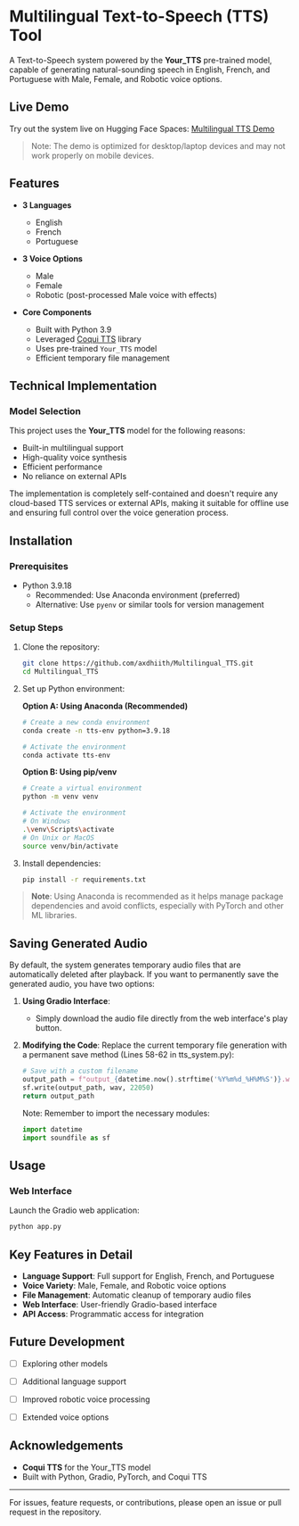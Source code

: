 # Multilingual Text-to-Speech (TTS) Tool

A Text-to-Speech system powered by the **Your_TTS** pre-trained model, capable of generating natural-sounding speech in English, French, and Portuguese with Male, Female, and Robotic voice options.

## Live Demo

Try out the system live on Hugging Face Spaces: [Multilingual TTS Demo](https://axdhiith-multilingual-tts.hf.space)

> Note: The demo is optimized for desktop/laptop devices and may not work properly on mobile devices.

## Features

- **3 Languages**
  - English
  - French
  - Portuguese

- **3 Voice Options**
  - Male
  - Female
  - Robotic (post-processed Male voice with effects)

- **Core Components**
  - Built with Python 3.9
  - Leveraged [Coqui TTS](https://github.com/coqui-ai/TTS) library
  - Uses pre-trained `Your_TTS` model
  - Efficient temporary file management

## Technical Implementation

### Model Selection
This project uses the **Your_TTS** model for the following reasons:
- Built-in multilingual support
- High-quality voice synthesis
- Efficient performance
- No reliance on external APIs

The implementation is completely self-contained and doesn't require any cloud-based TTS services or external APIs, making it suitable for offline use and ensuring full control over the voice generation process.

## Installation

### Prerequisites
- Python 3.9.18
  - Recommended: Use Anaconda environment (preferred)
  - Alternative: Use `pyenv` or similar tools for version management

### Setup Steps

1. Clone the repository:
   ```bash
   git clone https://github.com/axdhiith/Multilingual_TTS.git
   cd Multilingual_TTS
   ```

2. Set up Python environment:

   **Option A: Using Anaconda (Recommended)**
   ```bash
   # Create a new conda environment
   conda create -n tts-env python=3.9.18
   
   # Activate the environment
   conda activate tts-env
   ```

   **Option B: Using pip/venv**
   ```bash
   # Create a virtual environment
   python -m venv venv
   
   # Activate the environment
   # On Windows
   .\venv\Scripts\activate
   # On Unix or MacOS
   source venv/bin/activate
   ```

3. Install dependencies:
   ```bash
   pip install -r requirements.txt
   ```

> **Note**: Using Anaconda is recommended as it helps manage package dependencies and avoid conflicts, especially with PyTorch and other ML libraries.

## Saving Generated Audio

By default, the system generates temporary audio files that are automatically deleted after playback. If you want to permanently save the generated audio, you have two options:

1. **Using Gradio Interface**:
   - Simply download the audio file directly from the web interface's play button.

2. **Modifying the Code**:
   Replace the current temporary file generation with a permanent save method (Lines 58-62 in tts_system.py):
   ```python
   # Save with a custom filename 
   output_path = f"output_{datetime.now().strftime('%Y%m%d_%H%M%S')}.wav"
   sf.write(output_path, wav, 22050)
   return output_path
   ```

   Note: Remember to import the necessary modules:
   ```python
   import datetime
   import soundfile as sf
   ```

## Usage

### Web Interface

Launch the Gradio web application:
```bash
python app.py
```

## Key Features in Detail

- **Language Support**: Full support for English, French, and Portuguese
- **Voice Variety**: Male, Female, and Robotic voice options
- **File Management**: Automatic cleanup of temporary audio files
- **Web Interface**: User-friendly Gradio-based interface
- **API Access**: Programmatic access for integration

## Future Development

- [ ] Exploring other models
- [ ] Additional language support
- [ ] Improved robotic voice processing
- [ ] Extended voice options


## Acknowledgements

- **Coqui TTS** for the Your_TTS model
- Built with Python, Gradio, PyTorch, and Coqui TTS

---

For issues, feature requests, or contributions, please open an issue or pull request in the repository.
